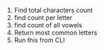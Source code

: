 1. Find total characters count
2. find count per letter
3. find count of all vowels
4. Return most common letters
5. Run this from CLI
